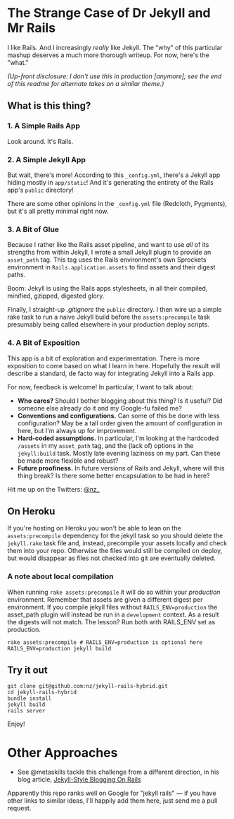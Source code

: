 # The Strange Case of Dr Jekyll and Mr Rails

I like Rails. And I increasingly _really_ like Jekyll. The "why" of this particular mashup deserves a much more thorough writeup. For now, here's the "what."

_(Up-front disclosure: I don't use this in production [anymore]; see the end of this readme for alternate takes on a similar theme.)_

## What is this thing?

### 1. A Simple Rails App

Look around. It's Rails.

### 2. A Simple Jekyll App

But wait, there's more! According to this `_config.yml`, there's a Jekyll app hiding mostly in `app/static`! And it's generating the entirety of the Rails app's `public` directory!

There are some other opinions in the `_config.yml` file (Redcloth, Pygments), but it's all pretty minimal right now.

### 3. A Bit of Glue

Because I rather like the Rails asset pipeline, and want to use _all_ of its strengths from within Jekyll, I wrote a small Jekyll plugin to provide an `asset_path` tag. This tag uses the Rails environment's own Sprockets environment in `Rails.application.assets` to find assets and their digest paths.

Boom: Jekyll is using the Rails apps stylesheets, in all their compiled, minified, gzipped, digested glory.

Finally, I straight-up _.gitignore_ the `public` directory. I then wire up a simple rake task to run a naive Jekyll build before the `assets:precompile` task presumably being called elsewhere in your production deploy scripts.

### 4. A Bit of Exposition

This app is a bit of exploration and experimentation. There is more exposition to come based on what I learn in here. Hopefully the result will describe a standard, de facto way for integrating Jekyll into a Rails app.

For now, feedback is welcome! In particular, I want to talk about:

- **Who cares?** Should I bother blogging about this thing? Is it useful? Did someone else already do it and my Google-fu failed me?
- **Conventions and configurations.** Can some of this be done with less configuration? May be a tall order given the amount of configuration in here, but I'm always up for improvement.
- **Hard-coded assumptions.** In particular, I'm looking at the hardcoded `/assets` in my `asset_path` tag, and the (lack of) options in the `jekyll:build` task. Mostly late evening laziness on my part. Can these be made more flexible and robust?
- **Future proofiness.** In future versions of Rails and Jekyll, where will this thing break? Is there some better encapsulation to be had in here?

Hit me up on the Twitters: [@nz_](http://twitter.com/nz_)

## On Heroku

If you're hosting on Heroku you won't be able to lean on the `assets:precompile` dependency for the jekyll 
task so you should delete the `jekyll.rake` task file and, instead, precompile your assets locally and check 
them into your repo. Otherwise the files would still be compiled on deploy, but would disappear as files not
checked into git are eventually deleted.

### A note about local compilation

When running `rake assets:precompile` it will do so within your *production* environment. Remember that assets
are given a different digest per environment. If you compile jekyll files without `RAILS_ENV=production` the
asset_path plugin will instead be run in a `development` context. As a result the digests will not match. The lesson?
Run both with RAILS_ENV set as production.

```
rake assets:precompile # RAILS_ENV=production is optional here
RAILS_ENV=production jekyll build
```

## Try it out

```
git clone git@github.com:nz/jekyll-rails-hybrid.git
cd jekyll-rails-hybrid
bundle install
jekyll build
rails server
```

Enjoy!

# Other Approaches

- See @metaskills tackle this challenge from a different direction, in his blog article, [Jekyll-Style Blogging On Rails](https://homemarks.com/blog/2014-04-19-jekyll-style-blogging-on-rails)

Apparently this repo ranks well on Google for "jekyll rails" — if you have other links to similar ideas, I'll happily add them here, just send me a pull request.
